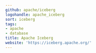 ```yaml
---
github: apache/iceberg
logohandle: apache_iceberg
sort: iceberg
tags:
- apache
- database
title: Apache Iceberg
website: 'https://iceberg.apache.org/'
---
```

